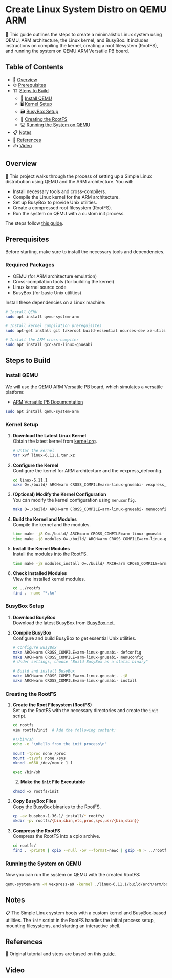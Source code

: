 # Create Linux System Distro on QEMU ARM

🔧 This guide outlines the steps to create a minimalistic Linux system using QEMU, ARM architecture, the Linux kernel, and BusyBox. It includes instructions on compiling the kernel, creating a root filesystem (RootFS), and running the system on QEMU ARM Versatile PB board.

## Table of Contents

- 📜 [Overview](#overview)
- ⚙️ [Prerequisites](#prerequisites)
- 🏗️ [Steps to Build](#steps-to-build)
  - 🐧 [Install QEMU](#install-qemu)
  - 🖥️ [Kernel Setup](#kernel-setup)
  - 🗃️ [BusyBox Setup](#busybox-setup)
  - 📂 [Creating the RootFS](#creating-the-rootfs)
  - 💻 [Running the System on QEMU](#running-the-system-on-qemu)
- 📋 [Notes](#notes)
- 🎥 [References](#references)
- ✍️ [Video](#Video)

## Overview

📁 This project walks through the process of setting up a Simple Linux distrobution using QEMU and the ARM architecture. You will:
- Install necessary tools and cross-compilers.
- Compile the Linux kernel for the ARM architecture.
- Set up BusyBox to provide Unix utilities.
- Create a compressed root filesystem (RootFS).
- Run the system on QEMU with a custom init process.

The steps follow [this guide](https://lukaszgemborowski.github.io/articles/minimalistic-linux-system-on-qemu-arm.html).

## Prerequisites

Before starting, make sure to install the necessary tools and dependencies.

### Required Packages
- QEMU (for ARM architecture emulation)
- Cross-compilation tools (for building the kernel)
- Linux kernel source code
- BusyBox (for basic Unix utilities)

Install these dependencies on a Linux machine:

```bash
# Install QEMU
sudo apt install qemu-system-arm

# Install kernel compilation prerequisites
sudo apt-get install git fakeroot build-essential ncurses-dev xz-utils libssl-dev bc flex libelf-dev bison

# Install the ARM cross-compiler
sudo apt install gcc-arm-linux-gnueabi
```

## Steps to Build

### Install QEMU

We will use the QEMU ARM Versatile PB board, which simulates a versatile platform:
- [ARM Versatile PB Documentation](https://www.qemu.org/docs/master/system/arm/versatile.html)

```bash
sudo apt install qemu-system-arm
```

### Kernel Setup

1. **Download the Latest Linux Kernel**  
   Obtain the latest kernel from [kernel.org](https://www.kernel.org/).

   ```bash
   # Untar the kernel
   tar xvf linux-6.11.1.tar.xz 
   ```

2. **Configure the Kernel**  
   Configure the kernel for ARM architecture and the vexpress_defconfig.

   ```bash
   cd linux-6.11.1
   make O=./build/ ARCH=arm CROSS_COMPILE=arm-linux-gnueabi- vexpress_defconfig
   ```

3. **(Optional) Modify the Kernel Configuration**  
   You can modify the kernel configuration using `menuconfig`.

   ```bash
   make O=./build/ ARCH=arm CROSS_COMPILE=arm-linux-gnueabi- menuconfig
   ```

4. **Build the Kernel and Modules**  
   Compile the kernel and the modules.

   ```bash
   time make -j8 O=./build/ ARCH=arm CROSS_COMPILE=arm-linux-gnueabi-
   time make -j8 modules O=./build/ ARCH=arm CROSS_COMPILE=arm-linux-gnueabi-
   ```

5. **Install the Kernel Modules**  
   Install the modules into the RootFS.

   ```bash
   time make -j8 modules_install O=./build/ ARCH=arm CROSS_COMPILE=arm-linux-gnueabi- INSTALL_MOD_PATH=../rootfs
   ```

6. **Check Installed Modules**  
   View the installed kernel modules.

   ```bash
   cd ../rootfs
   find . -name "*.ko"
   ```

### BusyBox Setup

1. **Download BusyBox**  
   Download the latest BusyBox from [BusyBox.net](https://busybox.net/).

2. **Compile BusyBox**  
   Configure and build BusyBox to get essential Unix utilities.

   ```bash
   # Configure BusyBox
   make ARCH=arm CROSS_COMPILE=arm-linux-gnueabi- defconfig
   make ARCH=arm CROSS_COMPILE=arm-linux-gnueabi- menuconfig
   # Under settings, choose "Build BusyBox as a static binary"
   
   # Build and install BusyBox
   make ARCH=arm CROSS_COMPILE=arm-linux-gnueabi- -j8
   make ARCH=arm CROSS_COMPILE=arm-linux-gnueabi- install
   ```

### Creating the RootFS

1. **Create the Root Filesystem (RootFS)**  
   Set up the RootFS with the necessary directories and create the `init` script.

   ```bash
   cd rootfs
   vim rootfs/init  # Add the following content:
   ```

   ```sh
   #!/bin/sh
   echo -e "\nHello from the init process\n"
   
   mount -tproc none /proc
   mount -tsysfs none /sys
   mknod -m660 /dev/mem c 1 1

   exec /bin/sh
   ```

   2. **Make the `init` File Executable**  
   ```bash
   chmod +x rootfs/init
   ```

3. **Copy BusyBox Files**  
   Copy the BusyBox binaries to the RootFS.

   ```bash
   cp -av busybox-1.36.1/_install/* rootfs/
   mkdir -pv rootfs/{bin,sbin,etc,proc,sys,usr/{bin,sbin}}
   ```

4. **Compress the RootFS**  
   Compress the RootFS into a cpio archive.

   ```bash
   cd rootfs/
   find . -print0 | cpio --null -ov --format=newc | gzip -9 > ../rootfs.cpio.gz
   ```

### Running the System on QEMU

Now you can run the system on QEMU with the created RootFS:

```bash
qemu-system-arm -M vexpress-a9 -kernel ./linux-6.11.1/build/arch/arm/boot/zImage -dtb ./linux-6.11.1/build/arch/arm/boot/dts/vexpress-v2p-ca9.dtb -initrd ./rootfs.cpio.gz -serial stdio -append "root=/dev/mem serial=ttyAMA0"
```

## Notes

📋 The Simple Linux system boots with a custom kernel and BusyBox-based utilities. The `init` script in the RootFS handles the initial process setup, mounting filesystems, and starting an interactive shell.



## References

🎥 Original tutorial and steps are based on this [guide](https://lukaszgemborowski.github.io/articles/minimalistic-linux-system-on-qemu-arm.html).


## Video
##
